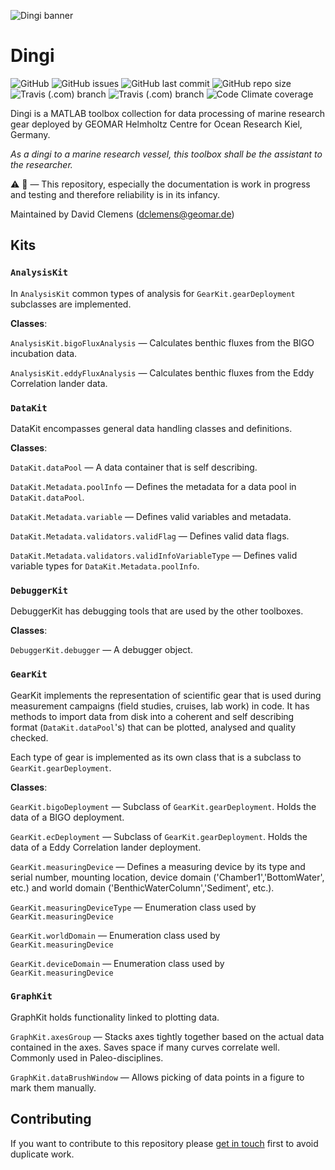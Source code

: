 ![Dingi banner](/ressources/GitHub_banner.png)

# Dingi
![GitHub](https://img.shields.io/github/license/davidclemens/Dingi)
![GitHub issues](https://img.shields.io/github/issues/davidclemens/Dingi)
![GitHub last commit](https://img.shields.io/github/last-commit/davidclemens/Dingi)
![GitHub repo size](https://img.shields.io/github/repo-size/davidclemens/Dingi)
![Travis (.com) branch](https://img.shields.io/travis/com/davidclemens/Dingi/master?label=master)
![Travis (.com) branch](https://img.shields.io/travis/com/davidclemens/Dingi/development?label=development)
![Code Climate coverage](https://img.shields.io/codeclimate/coverage/davidclemens/Dingi)

Dingi is a MATLAB toolbox collection for data processing of marine research gear deployed by GEOMAR Helmholtz Centre for Ocean Research Kiel, Germany.

*As a dingi to a marine research vessel, this toolbox shall be the assistant to the researcher.*

:warning: :construction: —
This repository, especially the documentation is work in progress and testing and therefore reliability is in its infancy.

Maintained by David Clemens (dclemens@geomar.de)

## Kits

### `AnalysisKit`
In `AnalysisKit` common types of analysis for `GearKit.gearDeployment` subclasses are implemented.

**Classes**:

`AnalysisKit.bigoFluxAnalysis` — Calculates benthic fluxes from the BIGO incubation data.

`AnalysisKit.eddyFluxAnalysis` — Calculates benthic fluxes from the Eddy Correlation lander data.


### `DataKit`
DataKit encompasses general data handling classes and definitions.

**Classes**:

`DataKit.dataPool` — A data container that is self describing.

`DataKit.Metadata.poolInfo` — Defines the metadata for a data pool in `DataKit.dataPool`.

`DataKit.Metadata.variable` — Defines valid variables and metadata.

`DataKit.Metadata.validators.validFlag` — Defines valid data flags.

`DataKit.Metadata.validators.validInfoVariableType` — Defines valid variable types for `DataKit.Metadata.poolInfo`.


### `DebuggerKit`
DebuggerKit has debugging tools that are used by the other toolboxes.

**Classes**:

`DebuggerKit.debugger` — A debugger object.

### `GearKit`
GearKit implements the representation of scientific gear that is used during measurement campaigns (field studies, cruises, lab work) in code. It has methods to import data from disk into a coherent and self describing format (`DataKit.dataPool`'s) that can be plotted, analysed and quality checked.

Each type of gear is implemented as its own class that is a subclass to `GearKit.gearDeployment`.

**Classes**:

`GearKit.bigoDeployment` — Subclass of `GearKit.gearDeployment`. Holds the data of a BIGO deployment.

`GearKit.ecDeployment` — Subclass of `GearKit.gearDeployment`. Holds the data of a Eddy Correlation lander deployment.

`GearKit.measuringDevice` — Defines a measuring device by its type and serial number, mounting location, device domain ('Chamber1','BottomWater', etc.) and world domain ('BenthicWaterColumn','Sediment', etc.).

`GearKit.measuringDeviceType` — Enumeration class used by `GearKit.measuringDevice`

`GearKit.worldDomain` — Enumeration class used by `GearKit.measuringDevice`

`GearKit.deviceDomain` — Enumeration class used by `GearKit.measuringDevice`

### `GraphKit`
GraphKit holds functionality linked to plotting data.

`GraphKit.axesGroup` — Stacks axes tightly together based on the actual data contained in the axes. Saves space if many curves correlate well. Commonly used in Paleo-disciplines.

`GraphKit.dataBrushWindow` — Allows picking of data points in a figure to mark them manually.

## Contributing
If you want to contribute to this repository please [get in touch](mailto:dclemens@geomar.de) first to avoid duplicate work.
